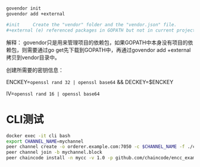 
#
```bash
govendor init
govendor add +external

#init     Create the "vendor" folder and the "vendor.json" file.
#+external (e) referenced packages in GOPATH but not in current project.
```
解释：
govendor只是用来管理项目的依赖包，如果GOPATH中本身没有项目的依赖包，则需要通过go get先下载到GOPATH中，再通过govendor add +external拷贝到vendor目录中。

创建所需要的密钥信息：

ENCKEY=`openssl rand 32 | openssl base64` && DECKEY=$ENCKEY

IV=`openssl rand 16 | openssl base64`

# CLI测试

```bash
docker exec -it cli bash
export CHANNEL_NAME=mychannel
peer channel create -o orderer.example.com:7050 -c $CHANNEL_NAME -f ./channel-artifacts/mychannel.tx --tls --cafile /opt/gopath/src/github.com/hyperledger/fabric/peer/crypto/ordererOrganizations/example.com/orderers/orderer.example.com/msp/tlscacerts/tlsca.example.com-cert.pem
peer channel join -b mychannel.block
peer chaincode install -n mycc -v 1.0 -p github.com/chaincode/encc_example


```